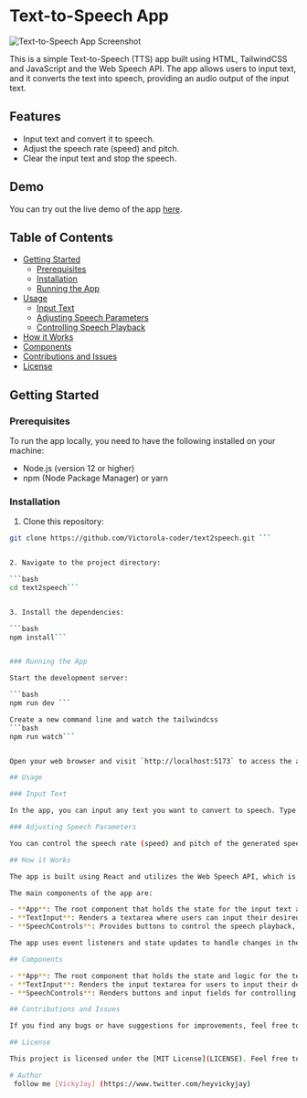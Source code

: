 # Text-to-Speech App

![Text-to-Speech App Screenshot](screenshot.png)

This is a simple Text-to-Speech (TTS) app built using HTML, TailwindCSS and JavaScript and the Web Speech API. The app allows users to input text, and it converts the text into speech, providing an audio output of the input text.

## Features

- Input text and convert it to speech.
- Adjust the speech rate (speed) and pitch.
- Clear the input text and stop the speech.

## Demo

You can try out the live demo of the app  [here](https:text2speech.vercel.app).

## Table of Contents

- [Getting Started](#getting-started)
  - [Prerequisites](#prerequisites)
  - [Installation](#installation)
  - [Running the App](#running-the-app)
- [Usage](#usage)
  - [Input Text](#input-text)
  - [Adjusting Speech Parameters](#adjusting-speech-parameters)
  - [Controlling Speech Playback](#controlling-speech-playback)
- [How it Works](#how-it-works)
- [Components](#components)
- [Contributions and Issues](#contributions-and-issues)
- [License](#license)

## Getting Started

### Prerequisites

To run the app locally, you need to have the following installed on your machine:

- Node.js (version 12 or higher)
- npm (Node Package Manager) or yarn

### Installation

1. Clone this repository:
```bash
git clone https://github.com/Victorola-coder/text2speech.git ```


2. Navigate to the project directory:

```bash
cd text2speech```


3. Install the dependencies:

```bash
npm install```


### Running the App

Start the development server:

```bash
npm run dev ```

Create a new command line and watch the tailwindcss
```bash
npm run watch```


Open your web browser and visit `http://localhost:5173` to access the app.

## Usage

### Input Text

In the app, you can input any text you want to convert to speech. Type or paste your desired text into the textarea provided.

### Adjusting Speech Parameters

You can control the speech rate (speed) and pitch of the generated speech. Use the input fields provided for rate and pitch adjustments. The default rate and pitch values are 1.

## How it Works

The app is built using React and utilizes the Web Speech API, which is natively supported in modern web browsers. The API provides a `SpeechSynthesis` interface that enables text-to-speech functionality. The `SpeechSynthesisUtterance` object represents a speech request and allows customization of speech parameters, such as rate and pitch.

The main components of the app are:

- **App**: The root component that holds the state for the input text and speech options. It also handles the speech synthesis and controls playback.
- **TextInput**: Renders a textarea where users can input their desired text.
- **SpeechControls**: Provides buttons to control the speech playback, such as play, pause, and stop. It also includes options to adjust the speech rate and pitch.

The app uses event listeners and state updates to handle changes in the input text and speech options. When the user clicks the play button, the app creates a new `SpeechSynthesisUtterance` object with the input text and specified options, and then it calls the `speak()` method on the `SpeechSynthesis` interface to start the speech playback.

## Components

- **App**: The root component that holds the state and logic for the text-to-speech functionality.
- **TextInput**: Renders the input textarea for users to input their desired text.
- **SpeechControls**: Renders buttons and input fields for controlling the speech parameters and playback.

## Contributions and Issues

If you find any bugs or have suggestions for improvements, feel free to open an issue or submit a pull request on [GitHub](https://victorola-coder/text2speech).

## License

This project is licensed under the [MIT License](LICENSE). Feel free to use, modify, and distribute the code for your own purposes.

# Author
 follow me [VickyJay] (https://www.twitter.com/heyvickyjay)
